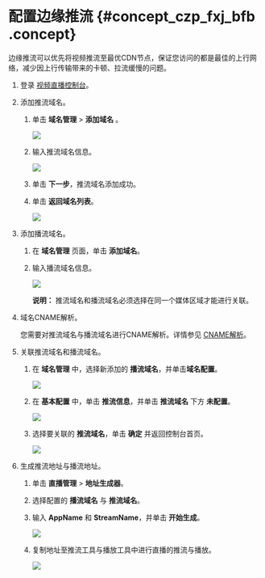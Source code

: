 # 配置边缘推流 {#concept_czp_fxj_bfb .concept}

边缘推流可以优先将视频推流至最优CDN节点，保证您访问的都是最佳的上行网络，减少因上行传输带来的卡顿、拉流缓慢的问题。

1.  登录 [视频直播控制台](https://live.console.aliyun.com/)。
2.  添加推流域名。
    1.  单击 **域名管理** \> **添加域名** 。

        ![](http://static-aliyun-doc.oss-cn-hangzhou.aliyuncs.com/assets/img/20691/153914364211569_zh-CN.png)

    2.  输入推流域名信息。

        ![](http://static-aliyun-doc.oss-cn-hangzhou.aliyuncs.com/assets/img/20691/153914364211570_zh-CN.png)

    3.  单击 **下一步**，推流域名添加成功。
    4.  单击 **返回域名列表**。

        ![](http://static-aliyun-doc.oss-cn-hangzhou.aliyuncs.com/assets/img/20691/153914364211571_zh-CN.png)

3.  添加播流域名。
    1.  在 **域名管理** 页面，单击 **添加域名**。
    2.  输入播流域名信息。

        ![](http://static-aliyun-doc.oss-cn-hangzhou.aliyuncs.com/assets/img/20691/153914364311572_zh-CN.png)

        **说明：** 推流域名和播流域名必须选择在同一个媒体区域才能进行关联。

4.  域名CNAME解析。

    您需要对推流域名与播流域名进行CNAME解析。详情参见 [CNAME解析](https://help.aliyun.com/document_detail/84929.html?spm=a2c4g.11186623.2.8.cce28529EpAe27)。

5.  关联推流域名和播流域名。
    1.  在 **域名管理** 中，选择新添加的 **播流域名**，并单击**域名配置**。

        ![](http://static-aliyun-doc.oss-cn-hangzhou.aliyuncs.com/assets/img/20691/153914364311573_zh-CN.png)

    2.  在 **基本配置** 中，单击 **推流信息**，并单击 **推流域名** 下方 **未配置**。

        ![](http://static-aliyun-doc.oss-cn-hangzhou.aliyuncs.com/assets/img/20691/153914364311574_zh-CN.png)

    3.  选择要关联的 **推流域名**，单击 **确定** 并返回控制台首页。

        ![](http://static-aliyun-doc.oss-cn-hangzhou.aliyuncs.com/assets/img/20691/153914364311575_zh-CN.png)

6.  生成推流地址与播流地址。
    1.  单击 **直播管理** \> **地址生成器**。
    2.  选择配置的 **播流域名** 与 **推流域名**。
    3.  输入 **AppName** 和 **StreamName**，并单击 **开始生成**。

        ![](http://static-aliyun-doc.oss-cn-hangzhou.aliyuncs.com/assets/img/20691/153914364311576_zh-CN.png)

    4.  复制地址至推流工具与播放工具中进行直播的推流与播放。

        ![](http://static-aliyun-doc.oss-cn-hangzhou.aliyuncs.com/assets/img/20691/153914364311577_zh-CN.png)


